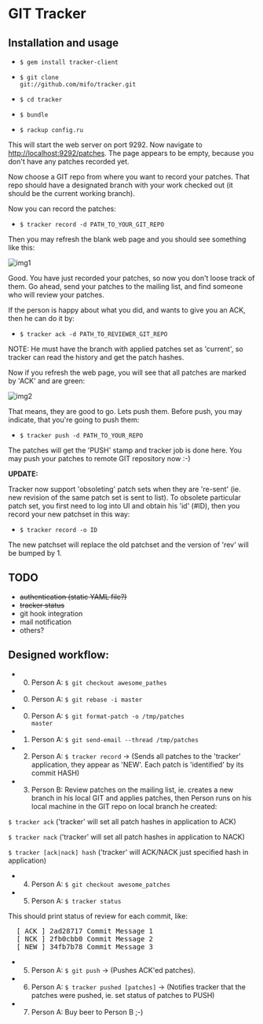 GIT Tracker
==============

Installation and usage
-------------

* <code>$ gem install tracker-client</code>

* <code>$ git clone git://github.com/mifo/tracker.git</code>
* <code>$ cd tracker</code>
* <code>$ bundle</code>
* <code>$ rackup config.ru</code>

This will start the web server on port 9292. Now navigate to [http://localhost:9292/patches](http://localhost:9292/patches).
The page appears to be empty, because you don't have any patches recorded yet.

Now choose a GIT repo from where you want to record your patches. That repo
should have a designated branch with your work checked out (it should be the current working branch).

Now you can record the patches:

* <code>$ tracker record -d PATH_TO_YOUR_GIT_REPO</code>

Then you may refresh the blank web page and you should see something like this:

![img1](http://omicron.mifo.sk/tracker_1.png)

Good. You have just recorded your patches, so now you don't loose track of them.
Go ahead, send your patches to the mailing list, and find someone who will review your patches.

If the person is happy about what you did, and wants to give you an ACK, then he can do it by:

* <code>$ tracker ack -d PATH_TO_REVIEWER_GIT_REPO</code>

NOTE: He must have the branch with applied patches set as 'current', so tracker can
read the history and get the patch hashes.

Now if you refresh the web page, you will see that all patches are marked by
'ACK' and are green:

![img2](http://omicron.mifo.sk/tracker_2.png)

That means, they are good to go. Lets push them. Before push, you may indicate,
that you're going to push them:

* <code>$ tracker push -d PATH_TO_YOUR_REPO</code>

The patches will get the 'PUSH' stamp and tracker job is done here. You may push
your patches to remote GIT repository now :-)

<b>UPDATE:</b>

Tracker now support 'obsoleting' patch sets when they are 're-sent' (ie. new
revision of the same patch set is sent to list). To obsolete particular patch
set, you first need to log into UI and obtain his 'id' (#ID), then you record
your new patchset in this way:

* <code>$ tracker record -o ID</code>

The new patchset will replace the old patchset and the version of 'rev' will
be bumped by 1.

TODO
---------

* <del>authentication (static YAML file?)</del>
* <del>tracker status</del>
* git hook integration
* mail notification
* others?


Designed workflow:
---------

* 0. Person A: <code>$ git checkout awesome_pathes</code>
* 0. Person A: <code>$ git rebase -i master</code>
* 0. Person A: <code>$ git format-patch -o /tmp/patches master</code>
* 1. Person A: <code>$ git send-email --thread /tmp/patches</code>
* 2. Person A: <code>$ tracker record</code> -> (Sends all patches to the 'tracker' application, they appear as 'NEW'. Each patch is 'identified' by its commit HASH)

* 3. Person B: Review patches on the mailing list, ie. creates a new branch in his local GIT and applies patches, then Person runs on his local machine in the GIT repo on local branch he created:

<code>$ tracker ack</code>
('tracker' will set all patch hashes in application to ACK)

<code>$ tracker nack</code>
('tracker' will set all patch hashes in application to NACK)

<code>$ tracker [ack|nack] hash</code>
('tracker' will ACK/NACK just specified hash in application)

* 4. Person A: <code>$ git checkout awesome_patches</code>
* 5. Person A: <code>$ tracker status</code>

This should print status of review for each commit, like:

<pre>
  [ ACK ] 2ad28717 Commit Message 1
  [ NCK ] 2fb0cbb0 Commit Message 2
  [ NEW ] 34fb7b78 Commit Message 3
</pre>

* 5. Person A: <code>$ git push</code> -> (Pushes ACK'ed patches).
* 6. Person A: <code>$ tracker pushed [patches]</code> -> (Notifies tracker that the patches were pushed, ie. set status of patches to PUSH)
* 7. Person A: Buy beer to Person B ;-)
